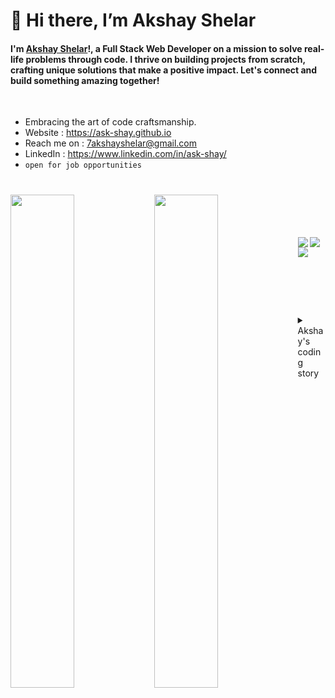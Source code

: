 

# 👋 Hi there, I’m Akshay Shelar
#### I'm [Akshay Shelar](https://ask-shay.github.io)!, a Full Stack Web Developer on a mission to solve real-life problems through code. I thrive on building projects from scratch, crafting unique solutions that make a positive impact. Let's connect and build something amazing together!
<br />
 
- Embracing the art of code craftsmanship.
- Website : https://ask-shay.github.io
- Reach me on : 7akshayshelar@gmail.com
- LinkedIn : https://www.linkedin.com/in/ask-shay/
- `open for job opportunities`
  
#

  
<img align="left" width="45%" src="https://github-readme-stats.vercel.app/api?username=ask-shay&show_icons=true&theme=radical" />
<img align="left" width="45%" src="https://github-readme-stats.vercel.app/api/top-langs/?username=ask-shay&layout=compact" />
<br />
<br />
<br />
<br />
<img align="left" src="https://img.shields.io/badge/JavaScript-F7DF1E.svg?style=for-the-badge&logo=JavaScript&logoColor=black" />
<img align="left" src="https://img.shields.io/badge/React-61DAFB.svg?style=for-the-badge&logo=React&logoColor=black" />
<img align="left" src="https://img.shields.io/badge/Node.js-339933.svg?style=for-the-badge&logo=nodedotjs&logoColor=white" />
<br />
<br />
<br />
<br />
<br />
 
#

<details>
<summary>Akshay's coding story</summary>
```
My love for technology began when I participated in IIT techfest and gained a profound understanding of programming. I started my coding journey as a passionate web developer and designer, eager to solve real-life problems and create captivating visual experiences. Each day, I delve into learning new technologies and techniques, embracing the thrill of constant growth. Coding empowers me to turn imagination into reality, and the joy it brings reaffirms my love for this creative and ever-evolving field.
